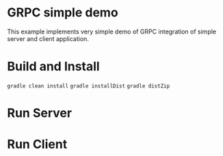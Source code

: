 GRPC simple demo
================
This example implements very simple demo of GRPC integration
of simple server and client application.

Build and Install
=================
```gradle clean install```
```gradle installDist```
```gradle distZip```

Run Server
==========


Run Client
==========

